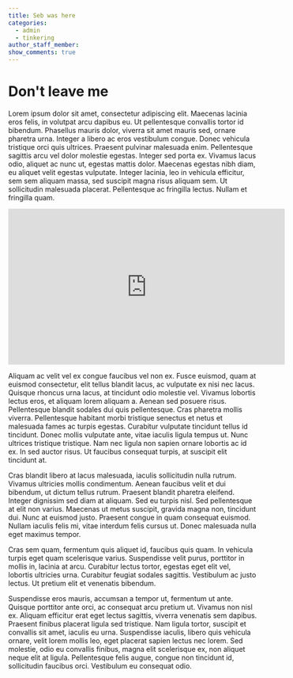 ```yaml
---
title: Seb was here
categories:
  - admin
  - tinkering
author_staff_member:
show_comments: true
---
```


# Don't leave me

Lorem ipsum dolor sit amet, consectetur adipiscing elit. Maecenas lacinia eros felis, in volutpat arcu dapibus eu. Ut pellentesque convallis tortor id bibendum. Phasellus mauris dolor, viverra sit amet mauris sed, ornare pharetra urna. Integer a libero ac eros vestibulum congue. Donec vehicula tristique orci quis ultrices. Praesent pulvinar malesuada enim. Pellentesque sagittis arcu vel dolor molestie egestas. Integer sed porta ex. Vivamus lacus odio, aliquet ac nunc ut, egestas mattis dolor. Maecenas egestas nibh diam, eu aliquet velit egestas vulputate. Integer lacinia, leo in vehicula efficitur, sem sem aliquam massa, sed suscipit magna risus aliquam sem. Ut sollicitudin malesuada placerat. Pellentesque ac fringilla lectus. Nullam et fringilla quam.



<iframe width="560" height="315" src="https://www.youtube.com/embed/x2oA0HZS1BI" frameborder="0" gesture="media" allow="encrypted-media" allowfullscreen></iframe>




Aliquam ac velit vel ex congue faucibus vel non ex. Fusce euismod, quam at euismod consectetur, elit tellus blandit lacus, ac vulputate ex nisi nec lacus. Quisque rhoncus urna lacus, at tincidunt odio molestie vel. Vivamus lobortis lectus eros, et aliquam lorem aliquam a. Aenean sed posuere risus. Pellentesque blandit sodales dui quis pellentesque. Cras pharetra mollis viverra. Pellentesque habitant morbi tristique senectus et netus et malesuada fames ac turpis egestas. Curabitur vulputate tincidunt tellus id tincidunt. Donec mollis vulputate ante, vitae iaculis ligula tempus ut. Nunc ultrices tristique tristique. Nam nec ligula non sapien ornare lobortis ac id ex. In sed auctor risus. Ut faucibus consequat turpis, at suscipit elit tincidunt at.

Cras blandit libero at lacus malesuada, iaculis sollicitudin nulla rutrum. Vivamus ultricies mollis condimentum. Aenean faucibus velit et dui bibendum, ut dictum tellus rutrum. Praesent blandit pharetra eleifend. Integer dignissim sed diam at aliquam. Sed eu turpis nisl. Sed pellentesque at elit non varius. Maecenas ut metus suscipit, gravida magna non, tincidunt dui. Nunc at euismod justo. Praesent congue in quam consequat euismod. Nullam iaculis felis mi, vitae interdum felis cursus ut. Donec malesuada nulla eget maximus tempor.

Cras sem quam, fermentum quis aliquet id, faucibus quis quam. In vehicula turpis eget quam scelerisque varius. Suspendisse velit purus, porttitor in mollis in, lacinia at arcu. Curabitur lectus tortor, egestas eget elit vel, lobortis ultricies urna. Curabitur feugiat sodales sagittis. Vestibulum ac justo lectus. Ut pretium elit et venenatis bibendum.

Suspendisse eros mauris, accumsan a tempor ut, fermentum ut ante. Quisque porttitor ante orci, ac consequat arcu pretium ut. Vivamus non nisl ex. Aliquam efficitur erat eget lectus sagittis, viverra venenatis sem dapibus. Praesent finibus placerat ligula sed tristique. Nam ligula tortor, suscipit et convallis sit amet, iaculis eu urna. Suspendisse iaculis, libero quis vehicula ornare, velit lorem mollis leo, eget placerat sapien lectus nec lorem. Sed molestie, odio eu convallis finibus, magna elit scelerisque ex, non aliquet neque elit at ligula. Pellentesque felis augue, congue non tincidunt id, sollicitudin faucibus orci. Vestibulum eu consequat odio.